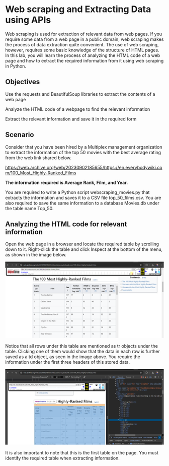 # Web scraping and Extracting Data using APIs

Web scraping is used for extraction of relevant data from web pages. If you require some data from a web page in a public domain, web scraping makes the process of data extraction quite convenient. The use of web scraping, however, requires some basic knowledge of the structure of HTML pages. In this lab, you will learn the process of analyzing the HTML code of a web page and how to extract the required information from it using web scraping in Python.

## Objectives

Use the requests and BeautifulSoup libraries to extract the contents of a web page

Analyze the HTML code of a webpage to find the relevant information

Extract the relevant information and save it in the required form

## Scenario

Consider that you have been hired by a Multiplex management organization to extract the information of the top 50 movies with the best average rating from the web link shared below.

https://web.archive.org/web/20230902185655/https://en.everybodywiki.com/100_Most_Highly-Ranked_Films


**The information required is Average Rank, Film, and Year.**

You are required to write a Python script webscraping_movies.py that extracts the information and saves it to a CSV file top_50_films.csv. You are also required to save the same information to a database Movies.db under the table name Top_50.



## Analyzing the HTML code for relevant information
Open the web page in a browser and locate the required table by scrolling down to it. Right-click the table and click Inspect at the bottom of the menu, as shown in the image below.

![table](./img1.png)

Notice that all rows under this table are mentioned as tr objects under the table. Clicking one of them would show that the data in each row is further saved as a td object, as seen in the image above. You require the information under the first three headers of this stored data.

![table](./img2.png)

It is also important to note that this is the first table on the page. You must identify the required table when extracting information.